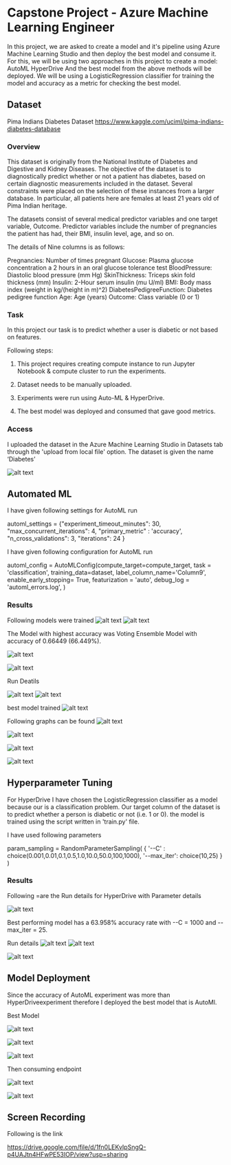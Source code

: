 
# Capstone Project - Azure Machine Learning Engineer

In this project, we are asked to create a model and it's pipeline using Azure Machine Learning Studio and then deploy the best model and consume it. For this, we will be using two approaches in this project to create a model:
AutoML
HyperDrive
And the best model from the above methods will be deployed. 
We will be using a LogisticRegression classifier for training the model and accuracy as a metric for checking the best model.

## Dataset
Pima Indians Diabetes Dataset
https://www.kaggle.com/uciml/pima-indians-diabetes-database

### Overview

This dataset is originally from the National Institute of Diabetes and Digestive and Kidney Diseases. The objective of the dataset is to diagnostically predict whether or not a patient has diabetes, based on certain diagnostic measurements included in the dataset. Several constraints were placed on the selection of these instances from a larger database. In particular, all patients here are females at least 21 years old of Pima Indian heritage.

The datasets consist of several medical predictor variables and one target variable, Outcome. Predictor variables include the number of pregnancies the patient has had, their BMI, insulin level, age, and so on.

The details of Nine columns is as follows:

Pregnancies: Number of times pregnant
Glucose: Plasma glucose concentration a 2 hours in an oral glucose tolerance test
BloodPressure: Diastolic blood pressure (mm Hg)
SkinThickness: Triceps skin fold thickness (mm)
Insulin: 2-Hour serum insulin (mu U/ml)
BMI: Body mass index (weight in kg/(height in m)^2)
DiabetesPedigreeFunction: Diabetes pedigree function
Age: Age (years)
Outcome: Class variable (0 or 1)

### Task
In this project our task is to predict whether a user is diabetic or not based on features.


Following steps:
1. This project requires creating compute instance to run Jupyter Notebook & compute cluster to run the experiments.
 
2. Dataset needs to be manually uploaded.
 
3. Experiments were run using Auto-ML & HyperDrive.
 
4. The best model was deployed and consumed that gave good metrics.


### Access
I uploaded the dataset in the Azure Machine Learning Studio in Datasets tab through the 'upload from local file' option. The dataset is given the name ‘Diabetes’

![alt text](https://github.com/NikitaMahajan19/Capstone---Azure-Machine-Learning-Engineer/blob/master/images/Dataset%20d.JPG)
## Automated ML
I have given following  settings for AutoML run

automl_settings = {"experiment_timeout_minutes": 30,
    "max_concurrent_iterations": 4,
    "primary_metric" : 'accuracy',
    "n_cross_validations": 3,
    "iterations": 24
}


I have given following configuration for AutoML run

automl_config = AutoMLConfig(compute_target=compute_target,
                             task = 'classification',
                             training_data=dataset,
                             label_column_name='Column9',
                             enable_early_stopping= True,
                             featurization = 'auto',
                             debug_log = 'automl_errors.log',
                            )

### Results
Following models were trained 
![alt text](https://github.com/NikitaMahajan19/Capstone---Azure-Machine-Learning-Engineer/blob/master/images/models%20trained%201.JPG)
![alt text](https://github.com/NikitaMahajan19/Capstone---Azure-Machine-Learning-Engineer/blob/master/images/models%20trained2.JPG)

The  Model with highest accuracy was Voting Ensemble Model with accuracy of 0.66449 (66.449%).

![alt text](https://github.com/NikitaMahajan19/Capstone---Azure-Machine-Learning-Engineer/blob/master/images/automl%20model.JPG)

![alt text](https://github.com/NikitaMahajan19/Capstone---Azure-Machine-Learning-Engineer/blob/master/images/accuracy%20of%20automl.png)

Run Deatils

![alt text](https://github.com/NikitaMahajan19/Capstone---Azure-Machine-Learning-Engineer/blob/master/images/run%20details.JPG)
![alt text](https://github.com/NikitaMahajan19/Capstone---Azure-Machine-Learning-Engineer/blob/master/images/run%20details1.JPG)

 best model trained 
 ![alt text](https://github.com/NikitaMahajan19/Capstone---Azure-Machine-Learning-Engineer/blob/master/images/best%20model%20automl.JPG)
 
 Following graphs can be found 
![alt text](https://github.com/NikitaMahajan19/Capstone---Azure-Machine-Learning-Engineer/blob/master/images/c%20curve.JPG)

![alt text](https://github.com/NikitaMahajan19/Capstone---Azure-Machine-Learning-Engineer/blob/master/images/cg%20curve.JPG)

![alt text](https://github.com/NikitaMahajan19/Capstone---Azure-Machine-Learning-Engineer/blob/master/images/precision%20recall.JPG)

![alt text](https://github.com/NikitaMahajan19/Capstone---Azure-Machine-Learning-Engineer/blob/master/images/roc.JPG)

## Hyperparameter Tuning
For HyperDrive I have chosen the LogisticRegression classifier as a model because our is a classification problem. Our target column of the dataset is to predict whether a person is diabetic or not (i.e. 1 or 0). the model is trained using the script written in 'train.py' file.

I have used following parameters

param_sampling = RandomParameterSampling(
    {
        '--C' : choice(0.001,0.01,0.1,0.5,1.0,10.0,50.0,100,1000),
        '--max_iter': choice(10,25)
    }
)

### Results
Following =are the Run details for HyperDrive with Parameter details

![alt text](https://github.com/NikitaMahajan19/Capstone---Azure-Machine-Learning-Engineer/blob/master/images/hyperdrive%20run%20f.png)

Best performing model has a 63.958% accuracy rate with --C = 1000 and --max_iter = 25.

Run details 
![alt text](https://github.com/NikitaMahajan19/Capstone---Azure-Machine-Learning-Engineer/blob/master/images/run%20details%20hyper%20f.png)
![alt text](https://github.com/NikitaMahajan19/Capstone---Azure-Machine-Learning-Engineer/blob/master/images/hyper%20graph.png)


![alt text](https://github.com/NikitaMahajan19/Capstone---Azure-Machine-Learning-Engineer/blob/master/images/hyper%20graph%202.png)


## Model Deployment

Since the accuracy of AutoML experiment was more than HyperDriveexperiment therefore I deployed the best model that is  AutoMl.

Best Model

![alt text](https://github.com/NikitaMahajan19/Capstone---Azure-Machine-Learning-Engineer/blob/master/images/deployed%20model%20auto1.JPG)

![alt text](https://github.com/NikitaMahajan19/Capstone---Azure-Machine-Learning-Engineer/blob/master/images/deployed%20model%20id.JPG)

![alt text](https://github.com/NikitaMahajan19/Capstone---Azure-Machine-Learning-Engineer/blob/master/images/deployed%20model.JPG)



Then consuming endpoint

![alt text](https://github.com/NikitaMahajan19/Capstone---Azure-Machine-Learning-Engineer/blob/master/images/endpoint.JPG)

![alt text](https://github.com/NikitaMahajan19/Capstone---Azure-Machine-Learning-Engineer/blob/master/images/endpoint%20result.JPG)

## Screen Recording
Following is the link

https://drive.google.com/file/d/1fn0LEKvIpSngQ-p4UAJtn4HFwPE53IOP/view?usp=sharing


